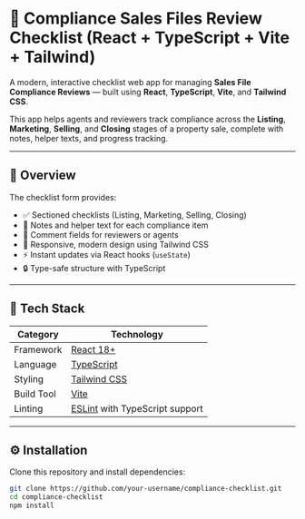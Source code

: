 # 🧾 Compliance Sales Files Review Checklist (React + TypeScript + Vite + Tailwind)

A modern, interactive checklist web app for managing **Sales File Compliance Reviews** — built using **React**, **TypeScript**, **Vite**, and **Tailwind CSS**.

This app helps agents and reviewers track compliance across the **Listing**, **Marketing**, **Selling**, and **Closing** stages of a property sale, complete with notes, helper texts, and progress tracking.

---

## 🧠 Overview

The checklist form provides:

- ✅ Sectioned checklists (Listing, Marketing, Selling, Closing)
- 🧾 Notes and helper text for each compliance item
- 💬 Comment fields for reviewers or agents
- 🧭 Responsive, modern design using Tailwind CSS
- ⚡ Instant updates via React hooks (`useState`)
- 🔒 Type-safe structure with TypeScript

---

## 🧩 Tech Stack

| Category   | Technology                                            |
| ---------- | ----------------------------------------------------- |
| Framework  | [React 18+](https://react.dev/)                       |
| Language   | [TypeScript](https://www.typescriptlang.org/)         |
| Styling    | [Tailwind CSS](https://tailwindcss.com/)              |
| Build Tool | [Vite](https://vitejs.dev/)                           |
| Linting    | [ESLint](https://eslint.org/) with TypeScript support |

---

## ⚙️ Installation

Clone this repository and install dependencies:

```bash
git clone https://github.com/your-username/compliance-checklist.git
cd compliance-checklist
npm install
```
